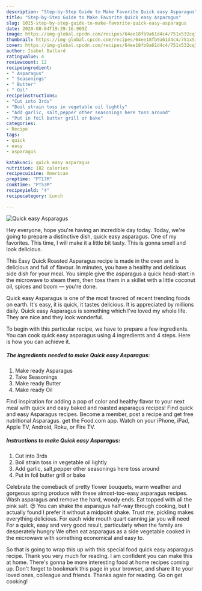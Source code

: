 ```yaml
---
description: "Step-by-Step Guide to Make Favorite Quick easy Asparagus"
title: "Step-by-Step Guide to Make Favorite Quick easy Asparagus"
slug: 1015-step-by-step-guide-to-make-favorite-quick-easy-asparagus
date: 2020-08-04T19:39:16.909Z
image: https://img-global.cpcdn.com/recipes/64ee18fb9a61d4c4/751x532cq70/quick-easy-asparagus-recipe-main-photo.jpg
thumbnail: https://img-global.cpcdn.com/recipes/64ee18fb9a61d4c4/751x532cq70/quick-easy-asparagus-recipe-main-photo.jpg
cover: https://img-global.cpcdn.com/recipes/64ee18fb9a61d4c4/751x532cq70/quick-easy-asparagus-recipe-main-photo.jpg
author: Isabel Ballard
ratingvalue: 4
reviewcount: 12
recipeingredient:
- " Asparagus"
- " Seasonings"
- " Butter"
- " Oil"
recipeinstructions:
- "Cut into 3rds"
- "Boil strain toss in vegetable oil lightly"
- "Add garlic, salt,pepper other seasonings here toss around"
- "Put in foil butter grill or bake"
categories:
- Recipe
tags:
- quick
- easy
- asparagus

katakunci: quick easy asparagus 
nutrition: 182 calories
recipecuisine: American
preptime: "PT17M"
cooktime: "PT53M"
recipeyield: "4"
recipecategory: Lunch

---
```



![Quick easy Asparagus](https://img-global.cpcdn.com/recipes/64ee18fb9a61d4c4/751x532cq70/quick-easy-asparagus-recipe-main-photo.jpg)

Hey everyone, hope you're having an incredible day today. Today, we're going to prepare a distinctive dish, quick easy asparagus. One of my favorites. This time, I will make it a little bit tasty. This is gonna smell and look delicious.

This Easy Quick Roasted Asparagus recipe is made in the oven and is delicious and full of flavour. In minutes, you have a healthy and delicious side dish for your meal. You simple give the asparagus a quick head-start in the microwave to steam them, then toss them in a skillet with a little coconut oil, spices and boom — you&#39;re done.

Quick easy Asparagus is one of the most favored of recent trending foods on earth. It's easy, it is quick, it tastes delicious. It is appreciated by millions daily. Quick easy Asparagus is something which I've loved my whole life. They are nice and they look wonderful.


To begin with this particular recipe, we have to prepare a few ingredients. You can cook quick easy asparagus using 4 ingredients and 4 steps. Here is how you can achieve it.

<!--inarticleads1-->

##### The ingredients needed to make Quick easy Asparagus:

1. Make ready  Asparagus
1. Take  Seasonings
1. Make ready  Butter
1. Make ready  Oil


Find inspiration for adding a pop of color and healthy flavor to your next meal with quick and easy baked and roasted asparagus recipes! Find quick and easy Asparagus recipes. Become a member, post a recipe and get free nutritional Asparagus. get the Food.com app. Watch on your iPhone, iPad, Apple TV, Android, Roku, or Fire TV. 

<!--inarticleads2-->

##### Instructions to make Quick easy Asparagus:

1. Cut into 3rds
1. Boil strain toss in vegetable oil lightly
1. Add garlic, salt,pepper other seasonings here toss around
1. Put in foil butter grill or bake


Celebrate the comeback of pretty flower bouquets, warm weather and gorgeous spring produce with these almost-too-easy asparagus recipes. Wash asparagus and remove the hard, woody ends. Eat topped with all the pink salt. 😍 You can shake the asparagus half-way through cooking, but I actually found I prefer it without a midpoint shake. Trust me, pickling makes everything delicious. For each wide mouth quart canning jar you will need For a quick, easy and very good result, particularly when the family are desperately hungry We often eat asparagus as a side vegetable cooked in the microwave with something economical and easy to. 

So that is going to wrap this up with this special food quick easy asparagus recipe. Thank you very much for reading. I am confident you can make this at home. There's gonna be more interesting food at home recipes coming up. Don't forget to bookmark this page in your browser, and share it to your loved ones, colleague and friends. Thanks again for reading. Go on get cooking!
